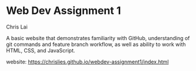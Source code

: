 # Web Dev Assignment 1
Chris Lai

A basic website that demonstrates familiarity with GitHub, understanding of git commands and feature branch workflow, as well as ability to work with HTML, CSS, and JavaScript.

website: https://chrislies.github.io/webdev-assignment1/index.html
